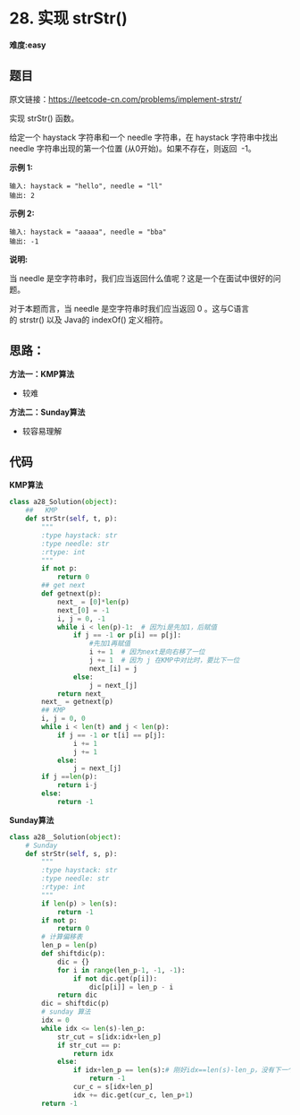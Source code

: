 # 28. 实现 strStr()
**难度:easy**
## 题目
原文链接：https://leetcode-cn.com/problems/implement-strstr/

实现 strStr() 函数。

给定一个 haystack 字符串和一个 needle 字符串，在 haystack 字符串中找出 needle 字符串出现的第一个位置 (从0开始)。如果不存在，则返回  -1。

**示例 1:**
```
输入: haystack = "hello", needle = "ll"
输出: 2
```
**示例 2:**
```
输入: haystack = "aaaaa", needle = "bba"
输出: -1
```
**说明:**

当 needle 是空字符串时，我们应当返回什么值呢？这是一个在面试中很好的问题。

对于本题而言，当 needle 是空字符串时我们应当返回 0 。这与C语言的 strstr() 以及 Java的 indexOf() 定义相符。



## 思路：
**方法一：KMP算法**
* 较难

**方法二：Sunday算法**
* 较容易理解

## 代码
**KMP算法**
```python
class a28_Solution(object):
    ##   KMP
    def strStr(self, t, p):
        """
        :type haystack: str
        :type needle: str
        :rtype: int
        """
        if not p:
            return 0
        ## get next
        def getnext(p):
            next_ = [0]*len(p)
            next_[0] = -1
            i, j = 0, -1
            while i < len(p)-1:  # 因为i是先加1，后赋值
                if j == -1 or p[i] == p[j]:
                    #先加1再赋值
                    i += 1  # 因为next是向右移了一位
                    j += 1  # 因为 j 在KMP中对比时，要比下一位
                    next_[i] = j
                else:
                    j = next_[j]
            return next_
        next_ = getnext(p)
        ## KMP
        i, j = 0, 0
        while i < len(t) and j < len(p):
            if j == -1 or t[i] == p[j]:
                i += 1
                j += 1
            else:
                j = next_[j]
        if j ==len(p):
            return i-j
        else:
            return -1
```
**Sunday算法**
```python
class a28__Solution(object):
    # Sunday
    def strStr(self, s, p):
        """
        :type haystack: str
        :type needle: str
        :rtype: int
        """
        if len(p) > len(s):
            return -1
        if not p:
            return 0
        # 计算偏移表
        len_p = len(p)
        def shiftdic(p):
            dic = {}
            for i in range(len_p-1, -1, -1):
                if not dic.get(p[i]):
                    dic[p[i]] = len_p - i
            return dic
        dic = shiftdic(p)
        # sunday 算法
        idx = 0
        while idx <= len(s)-len_p:
            str_cut = s[idx:idx+len_p]
            if str_cut == p:
                return idx
            else:
                if idx+len_p == len(s):# 刚好idx==len(s)-len_p，没有下一个值的索引,s[idx+len_p]会报错
                    return -1
                cur_c = s[idx+len_p]
                idx += dic.get(cur_c, len_p+1)
        return -1
```
